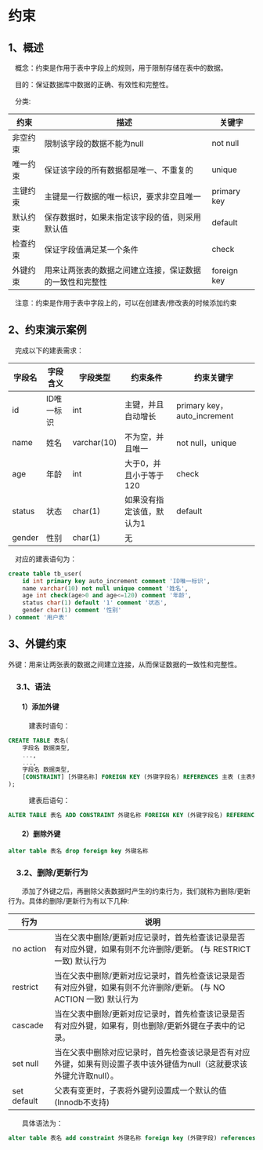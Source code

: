 # 约束

## 1、概述

&emsp;概念：约束是作用于表中字段上的规则，用于限制存储在表中的数据。

&emsp;目的：保证数据库中数据的正确、有效性和完整性。

&emsp;分类:

| 约束     | 描述                                                     | 关键字      |
| -------- | -------------------------------------------------------- | ----------- |
| 非空约束 | 限制该字段的数据不能为null                               | not null    |
| 唯一约束 | 保证该字段的所有数据都是唯一、不重复的                   | unique      |
| 主键约束 | 主键是一行数据的唯一标识，要求非空且唯一                 | primary key |
| 默认约束 | 保存数据时，如果未指定该字段的值，则采用默认值           | default     |
| 检查约束 | 保证字段值满足某一个条件                                 | check       |
| 外键约束 | 用来让两张表的数据之间建立连接，保证数据的一致性和完整性 | foreign key |

&emsp;注意：约束是作用于表中字段上的，可以在创建表/修改表的时候添加约束

## 2、约束演示案例

&emsp;完成以下的建表需求：

| 字段名 | 字段含义   | 字段类型    | 约束条件                  | 约束关键字                  |
| ------ | ---------- | ----------- | ------------------------- | --------------------------- |
| id     | ID唯一标识 | int         | 主键，并且自动增长        | primary key，auto_increment |
| name   | 姓名       | varchar(10) | 不为空，并且唯一          | not null，unique            |
| age    | 年龄       | int         | 大于0，并且小于等于120    | check                       |
| status | 状态       | char(1)     | 如果没有指定该值，默认为1 | default                     |
| gender | 性别       | char(1)     | 无                        |                             |

&emsp;对应的建表语句为：

```sql
create table tb_user(
	id int primary key auto_increment comment 'ID唯一标识',
    name varchar(10) not null unique comment '姓名',
    age int check(age>0 and age<=120) comment '年龄',
    status char(1) default '1' comment '状态',
    gender char(1) comment '性别'
) comment '用户表'
```

## 3、外键约束

外键：用来让两张表的数据之间建立连接，从而保证数据的一致性和完整性。

### &emsp;3.1、语法

#### &emsp;&emsp;1）添加外键

&emsp;&emsp;&emsp;建表时语句：

```sql
CREATE TABLE 表名(
	字段名 数据类型,
	...,
	...,    
	字段名 数据类型,
	[CONSTRAINT] [外键名称] FOREIGN KEY (外键字段名) REFERENCES 主表 (主表列名)
);
```

&emsp;&emsp;&emsp;建表后语句：

```sql
ALTER TABLE 表名 ADD CONSTRAINT 外键名称 FOREIGN KEY (外键字段名) REFERENCES 主表 (主表列名) ;
```

#### &emsp;&emsp;2）删除外键

```sql
alter table 表名 drop foreign key 外键名称
```

### &emsp;3.2、删除/更新行为

&emsp;&emsp;添加了外键之后，再删除父表数据时产生的约束行为，我们就称为删除/更新行为。具体的删除/更新行为有以下几种:

| 行为        | 说明                                                         |
| ----------- | ------------------------------------------------------------ |
| no action   | 当在父表中删除/更新对应记录时，首先检查该记录是否有对应外键，如果有则不允许删除/更新。 (与 RESTRICT 一致) 默认行为 |
| restrict    | 当在父表中删除/更新对应记录时，首先检查该记录是否有对应外键，如果有则不允许删除/更新。 (与 NO ACTION 一致) 默认行为 |
| cascade     | 当在父表中删除/更新对应记录时，首先检查该记录是否有对应外键，如果有，则也删除/更新外键在子表中的记录。 |
| set null    | 当在父表中删除对应记录时，首先检查该记录是否有对应外键，如果有则设置子表中该外键值为null（这就要求该外键允许取null）。 |
| set default | 父表有变更时，子表将外键列设置成一个默认的值 (Innodb不支持)  |

&emsp;&emsp;具体语法为：

```sql
alter table 表名 add constraint 外键名称 foreign key (外键字段) references 主表名(主表字段名) on update 行为 on delete 行为
```

